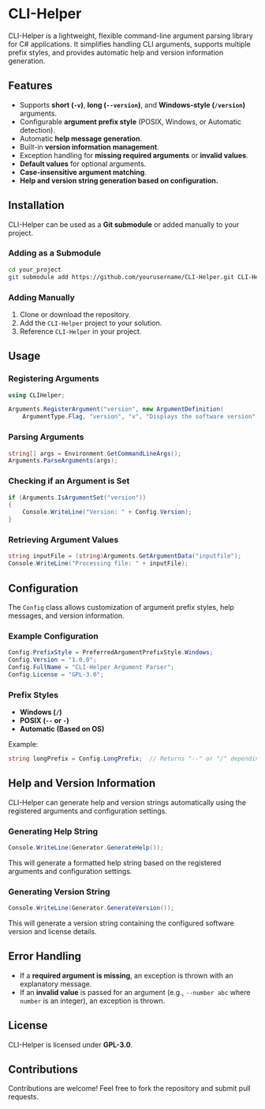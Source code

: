 # CLI-Helper

CLI-Helper is a lightweight, flexible command-line argument parsing library for C# applications. It simplifies handling CLI arguments, supports multiple prefix styles, and provides automatic help and version information generation.

## Features

- Supports **short (`-v`)**, **long (`--version`)**, and **Windows-style (`/version`)** arguments.
- Configurable **argument prefix style** (POSIX, Windows, or Automatic detection).
- Automatic **help message generation**.
- Built-in **version information management**.
- Exception handling for **missing required arguments** or **invalid values**.
- **Default values** for optional arguments.
- **Case-insensitive argument matching**.
- **Help and version string generation based on configuration.**

## Installation

CLI-Helper can be used as a **Git submodule** or added manually to your project.

### Adding as a Submodule
```sh
cd your_project
git submodule add https://github.com/yourusername/CLI-Helper.git CLI-Helper
```

### Adding Manually
1. Clone or download the repository.
2. Add the `CLI-Helper` project to your solution.
3. Reference `CLI-Helper` in your project.

## Usage

### Registering Arguments
```csharp
using CLIHelper;

Arguments.RegisterArgument("version", new ArgumentDefinition(
    ArgumentType.Flag, "version", "v", "Displays the software version"));
```

### Parsing Arguments
```csharp
string[] args = Environment.GetCommandLineArgs();
Arguments.ParseArguments(args);
```

### Checking if an Argument is Set
```csharp
if (Arguments.IsArgumentSet("version"))
{
    Console.WriteLine("Version: " + Config.Version);
}
```

### Retrieving Argument Values
```csharp
string inputFile = (string)Arguments.GetArgumentData("inputfile");
Console.WriteLine("Processing file: " + inputFile);
```

## Configuration

The `Config` class allows customization of argument prefix styles, help messages, and version information.

### Example Configuration
```csharp
Config.PrefixStyle = PreferredArgumentPrefixStyle.Windows;
Config.Version = "1.0.0";
Config.FullName = "CLI-Helper Argument Parser";
Config.License = "GPL-3.0";
```

### Prefix Styles
- **Windows (`/`)**
- **POSIX (`--` or `-`)**
- **Automatic (Based on OS)**

Example:
```csharp
string longPrefix = Config.LongPrefix;  // Returns "--" or "/" depending on settings
```

## Help and Version Information

CLI-Helper can generate help and version strings automatically using the registered arguments and configuration settings.

### Generating Help String
```csharp
Console.WriteLine(Generator.GenerateHelp());
```

This will generate a formatted help string based on the registered arguments and configuration settings.

### Generating Version String
```csharp
Console.WriteLine(Generator.GenerateVersion());
```

This will generate a version string containing the configured software version and license details.

## Error Handling

- If a **required argument is missing**, an exception is thrown with an explanatory message.
- If an **invalid value** is passed for an argument (e.g., `--number abc` where `number` is an integer), an exception is thrown.

## License

CLI-Helper is licensed under **GPL-3.0**.

## Contributions

Contributions are welcome! Feel free to fork the repository and submit pull requests.

